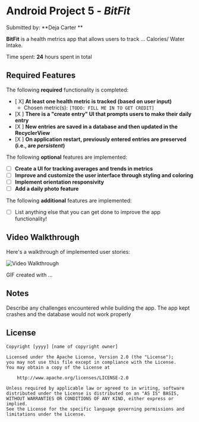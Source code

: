 # Android Project 5 - *BitFit*

Submitted by: **Deja Carter **

**BitFit** is a health metrics app that allows users to track ... Calories/ Water Intake. 

Time spent: **24** hours spent in total

## Required Features

The following **required** functionality is completed:

- [ X] **At least one health metric is tracked (based on user input)**
  - Chosen metric(s): `[TODO: FILL ME IN TO GET CREDIT]`
- [X ] **There is a "create entry" UI that prompts users to make their daily entry**
- [X ] **New entries are saved in a database and then updated in the RecyclerView**
- [X ] **On application restart, previously entered entries are preserved (i.e., are *persistent*)**
 
The following **optional** features are implemented:

- [ ] **Create a UI for tracking averages and trends in metrics**
- [ ] **Improve and customize the user interface through styling and coloring**
- [ ] **Implement orientation responsivity**
- [ ] **Add a daily photo feature**

The following **additional** features are implemented:

- [ ] List anything else that you can get done to improve the app functionality!

## Video Walkthrough

Here's a walkthrough of implemented user stories:

<img src='bitfit.gif' title='Video Walkthrough' width='' alt='Video Walkthrough' />

<!-- Replace this with whatever GIF tool you used! -->
GIF created with ...  
<!-- Recommended tools:
[Kap](https://getkap.co/) for macOS
[ScreenToGif](https://www.screentogif.com/) for Windows
[peek](https://github.com/phw/peek) for Linux. -->

## Notes

Describe any challenges encountered while building the app.
The app kept crashes and the database would not work properly

## License

    Copyright [yyyy] [name of copyright owner]

    Licensed under the Apache License, Version 2.0 (the "License");
    you may not use this file except in compliance with the License.
    You may obtain a copy of the License at

        http://www.apache.org/licenses/LICENSE-2.0

    Unless required by applicable law or agreed to in writing, software
    distributed under the License is distributed on an "AS IS" BASIS,
    WITHOUT WARRANTIES OR CONDITIONS OF ANY KIND, either express or implied.
    See the License for the specific language governing permissions and
    limitations under the License.
